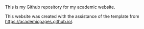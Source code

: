 This is my Github repository for my academic website.

This website was created with the assistance of the template from https://academicpages.github.io/.
